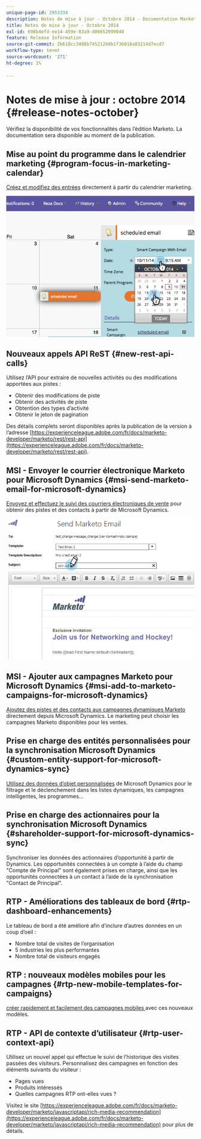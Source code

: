 ```yaml
---
unique-page-id: 2953334
description: Notes de mise à jour - Octobre 2014 - Documentation Marketo - Documentation du produit
title: Notes de mise à jour - Octobre 2014
exl-id: 698b4efd-ee14-459e-83a9-d06652099040
feature: Release Information
source-git-commit: 2b610cc3486b745212b0b1f36018a83214d7ecd7
workflow-type: tm+mt
source-wordcount: '271'
ht-degree: 1%

---
```


# Notes de mise à jour : octobre 2014 {#release-notes-october}

Vérifiez la disponibilité de vos fonctionnalités dans l’édition Marketo. La documentation sera disponible au moment de la publication.

## Mise au point du programme dans le calendrier marketing {#program-focus-in-marketing-calendar}

[Créez et modifiez des entrées](/help/marketo/product-docs/core-marketo-concepts/marketing-calendar/understanding-the-calendar/understand-enable-program-focus.md) directement à partir du calendrier marketing.

![](assets/image2014-10-20-11-3a48-3a51.png)

## Nouveaux appels API ReST {#new-rest-api-calls}

Utilisez l’API pour extraire de nouvelles activités ou des modifications apportées aux pistes :

* Obtenir des modifications de piste
* Obtenir des activités de piste
* Obtention des types d’activité
* Obtenir le jeton de pagination

Des détails complets seront disponibles après la publication de la version à l’adresse [https://experienceleague.adobe.com/fr/docs/marketo-developer/marketo/rest/rest-api](https://experienceleague.adobe.com/fr/docs/marketo-developer/marketo/rest/rest-api).

## MSI - Envoyer le courrier électronique Marketo pour Microsoft Dynamics {#msi-send-marketo-email-for-microsoft-dynamics}

[Envoyez et effectuez le suivi des courriers électroniques de vente](/help/marketo/product-docs/marketo-sales-insight/msi-for-microsoft-dynamics/setting-up-and-using/send-a-marketo-sales-email-from-microsoft-dynamics.md) pour obtenir des pistes et des contacts à partir de Microsoft Dynamics.

![](assets/image2014-10-20-11-3a49-3a25.png)

## MSI - Ajouter aux campagnes Marketo pour Microsoft Dynamics {#msi-add-to-marketo-campaigns-for-microsoft-dynamics}

[Ajoutez des pistes et des contacts aux campagnes dynamiques Marketo](/help/marketo/product-docs/marketo-sales-insight/msi-for-microsoft-dynamics/setting-up-and-using/add-a-lead-contact-to-a-marketo-campaign-from-microsoft-dynamics.md) directement depuis Microsoft Dynamics. Le marketing peut choisir les campagnes Marketo disponibles pour les ventes.

## Prise en charge des entités personnalisées pour la synchronisation Microsoft Dynamics {#custom-entity-support-for-microsoft-dynamics-sync}

[Utilisez des données d’objet personnalisées](/help/marketo/product-docs/crm-sync/microsoft-dynamics-sync/microsoft-dynamics-sync-details/enable-sync-for-a-custom-entity.md) de Microsoft Dynamics pour le filtrage et le déclenchement dans les listes dynamiques, les campagnes intelligentes, les programmes...

## Prise en charge des actionnaires pour la synchronisation Microsoft Dynamics {#shareholder-support-for-microsoft-dynamics-sync}

Synchroniser les données des actionnaires d’opportunité à partir de Dynamics. Les opportunités connectées à un compte à l’aide du champ &quot;Compte de Principal&quot; sont également prises en charge, ainsi que les opportunités connectées à un contact à l’aide de la synchronisation &quot;Contact de Principal&quot;.

## RTP - Améliorations des tableaux de bord {#rtp-dashboard-enhancements}

Le tableau de bord a été amélioré afin d’inclure d’autres données en un coup d’oeil :

* Nombre total de visites de l’organisation
* 5 industries les plus performantes
* Nombre total de visiteurs engagés

## RTP : nouveaux modèles mobiles pour les campagnes {#rtp-new-mobile-templates-for-campaigns}

[ créer rapidement et facilement des campagnes mobiles ](/help/marketo/product-docs/web-personalization/using-templates/using-templates-to-create-web-campaigns.md) avec ces nouveaux modèles.

## RTP - API de contexte d’utilisateur {#rtp-user-context-api}

Utilisez un nouvel appel qui effectue le suivi de l’historique des visites passées des visiteurs. Personnalisez des campagnes en fonction des éléments suivants du visiteur :

* Pages vues
* Produits intéressés
* Quelles campagnes RTP ont-elles vues ?

Visitez le site [https://experienceleague.adobe.com/fr/docs/marketo-developer/marketo/javascriptapi/rich-media-recommendation](https://experienceleague.adobe.com/fr/docs/marketo-developer/marketo/javascriptapi/rich-media-recommendation) pour plus de détails.
